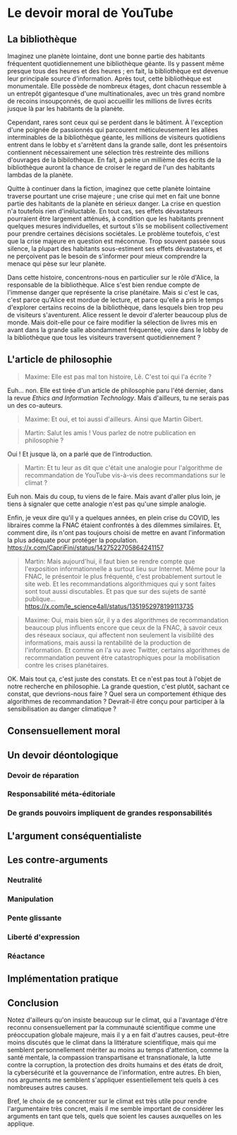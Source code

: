 # Le devoir moral de YouTube

## La bibliothèque

Imaginez une planète lointaine,
dont une bonne partie des habitants fréquentent quotidiennement une bibliothèque géante.
Ils y passent même presque tous des heures et des heures ;
en fait, la bibliothèque est devenue leur principale source d'information.
Après tout, cette bibliothèque est monumentale.
Elle possède de nombreux étages, 
dont chacun ressemble à un entrepôt gigantesque d'une multinationales,
avec un très grand nombre de recoins insoupçonnés,
de quoi accueillir les millions de livres écrits jusque là
par les habitants de la planète.

Cependant, rares sont ceux qui se perdent dans le bâtiment.
À l'exception d'une poignée de passionnés qui parcourent méticuleusement
les allées interminables de la bibliothèque géante,
les millions de visiteurs quotidiens entrent dans le lobby 
et s'arrêtent dans la grande salle,
dont les présentoirs contiennent nécessairement une sélection très restreinte
des millions d'ouvrages de la bibilothèque.
En fait, à peine un millième des écrits de la bibliothèque
auront la chance de croiser le regard de l'un des habitants lambdas de la planète.

Quitte à continuer dans la fiction,
imaginez que cette planète lointaine traverse pourtant une crise majeure ;
une crise qui met en fait une bonne partie des habitants de la planète en sérieux danger.
La crise en question n'a toutefois rien d'inéluctable.
En tout cas, ses effets dévastateurs pourraient être largement atténués,
à condition que les habitants prennent quelques mesures individuelles,
et surtout s'ils se mobilisent collectivement 
pour prendre certaines décisions sociétales.
Le problème toutefois, c'est que la crise majeure en question est méconnue.
Trop souvent passée sous silence,
la plupart des habitants sous-estiment ses effets dévastateurs,
et ne perçoivent pas le besoin de s'informer pour mieux comprendre
la menace qui pèse sur leur planète.

Dans cette histoire,
concentrons-nous en particulier sur le rôle d'Alice, 
la responsable de la bibliothèque.
Alice s'est bien rendue compte de l'immense danger
que représente la crise planétaire.
Mais si c'est le cas, c'est parce qu'Alice est mordue de lecture,
et parce qu'elle a pris le temps d'explorer certains recoins de la bibliothèque,
dans lesquels bien trop peu de visiteurs s'aventurent.
Alice ressent le devoir d'alerter beaucoup plus de monde.
Mais doit-elle pour ce faire modifier la sélection de livres
mis en avant dans la grande salle abondamment fréquentée,
voire dans le lobby de la bibliothèque 
que tous les visiteurs traversent quotidiennement ?


## L'article de philosophie

> Maxime: 
> Elle est pas mal ton histoire, Lê.
> C'est toi qui l'a écrite ?

Euh... non. Elle est tirée d'un article de philosophie paru l'été dernier,
dans la revue *Ethics and Information Technology*.
Mais d'ailleurs, tu ne serais pas un des co-auteurs.

> Maxime: 
> Et oui, et toi aussi d'ailleurs. Ainsi que Martin Gibert.

> Martin:
> Salut les amis ! Vous parlez de notre publication en philosophie ?

Oui ! Et jusque là, on a parlé que de l'introduction.

> Martin:
> Et tu leur as dit que c'était une analogie 
> pour l'algorithme de recommandation de YouTube
> vis-à-vis dees recommandations sur le climat ?

Euh non. Mais du coup, tu viens de le faire.
Mais avant d'aller plus loin,
je tiens à signaler que cette analogie n'est pas qu'une simple analogie.

Enfin, je veux dire qu'il y a quelques années,
en plein crise du COVID, 
les libraires comme la FNAC étaient confrontés à des dilemmes similaires.
Et, comment dire, ils n'ont pas toujours choisi de mettre en avant
l'information la plus adéquate pour protéger la population.  
https://x.com/CapriFini/status/1427522705864241157

> Martin:
> Mais aujourd'hui, il faut bien se rendre compte 
> que l'exposition informationnelle a surtout lieu sur Internet.
> Même pour la FNAC, le présentoir le plus fréquenté,
> c'est probablement surtout le site web.
> Et les recommandations algorithmiques qui y sont faites
> sont tout aussi discutables.
> Et pas que sur des sujets de santé publique...  
https://x.com/le_science4all/status/1351952978199113735

> Maxime:
> Oui, mais bien sûr, il y a des algorithmes de recommandation
> beaucoup plus influents encore que ceux de la FNAC,
> à savoir ceux des réseaux sociaux,
> qui affectent non seulement la visibilité des informations,
> mais aussi la rentabilité de la production de l'information.
> Et comme on l'a vu avec Twitter,
> certains algorithmes de recommandation peuvent être catastrophiques
> pour la mobilisation contre les crises planétaires.

OK. Mais tout ça, c'est juste des constats.
Et ce n'est pas tout à l'objet de notre recherche en philosophie.
La grande question, c'est plutôt, sachant ce constat,
que devrions-nous faire ?
Quel sera un comportement éthique des algorithmes de recommandation ?
Devrait-il être conçu pour participer à la sensibilisation au danger climatique ?


## Consensuellement moral

## Un devoir déontologique


### Devoir de réparation

### Responsabilité méta-éditoriale

### De grands pouvoirs impliquent de grandes responsabilités

## L'argument conséquentialiste

## Les contre-arguments

### Neutralité

### Manipulation

### Pente glissante

### Liberté d'expression

### Réactance

## Implémentation pratique

## Conclusion

Notez d'ailleurs qu'on insiste beaucoup sur le climat,
qui a l'avantage d'être reconnu consensuellement 
par la communauté scientifique comme une préoccupation globale majeure,
mais il y a en fait d'autres causes, 
peut-être moins discutés que le climat dans la littérature scientifique,
mais qui me semblent personnellement mériter au moins au temps d'attention,
comme la santé mentale, la compassion transpartisane et transnationale,
la lutte contre la corruption, 
la protection des droits humains et des états de droit,
la cybersécurité et la gouvernance de l'information,
entre autres.
Eh bien, nos arguments me semblent s'appliquer essentiellement tels quels
à ces nombreuses autres causes.

Bref, le choix de se concentrer sur le climat est très utile
pour rendre l'argumentaire très concret,
mais il me semble important de considérer les arguments en tant que tels,
quels que soient les causes auxquelles on les applique.


